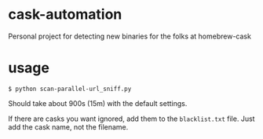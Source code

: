 # cask-automation
Personal project for detecting new binaries for the folks at homebrew-cask

# usage
`$ python scan-parallel-url_sniff.py`

Should take about 900s (15m) with the default settings.

If there are casks you want ignored, add them to the `blacklist.txt` file. Just add the cask name, not the filename.
